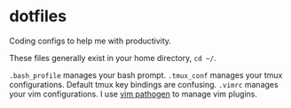 # dotfiles
Coding configs to help me with productivity.

These files generally exist in your home directory, `cd ~/`.

`.bash_profile` manages your bash prompt.
`.tmux_conf` manages your tmux configurations. Default tmux key bindings are confusing.
`.vimrc` manages your vim configurations. I use [vim pathogen](https://github.com/tpope/vim-pathogen) to manage vim plugins.
